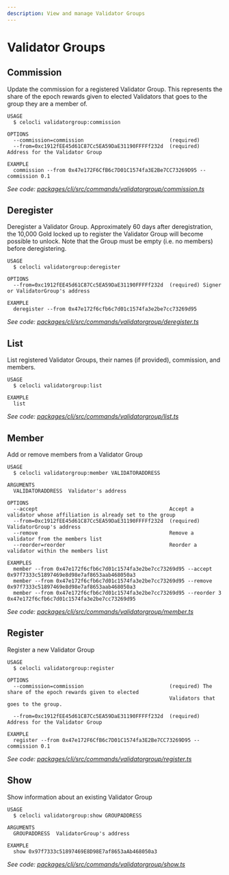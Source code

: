 ```yaml
---
description: View and manage Validator Groups
---
```


# Validator Groups

## Commission

Update the commission for a registered Validator Group. This represents the share of the epoch rewards given to elected Validators that goes to the group they are a member of.

```text
USAGE
  $ celocli validatorgroup:commission

OPTIONS
  --commission=commission                            (required)
  --from=0xc1912fEE45d61C87Cc5EA59DaE31190FFFFf232d  (required) Address for the Validator Group

EXAMPLE
  commission --from 0x47e172F6CfB6c7D01C1574fa3E2Be7CC73269D95 --commission 0.1
```

_See code:_ [_packages/cli/src/commands/validatorgroup/commission.ts_](https://github.com/celo-org/celo-monorepo/tree/master/packages/cli/src/commands/validatorgroup/commission.ts)

## Deregister

Deregister a Validator Group. Approximately 60 days after deregistration, the 10,000 Gold locked up to register the Validator Group will become possible to unlock. Note that the Group must be empty \(i.e. no members\) before deregistering.

```text
USAGE
  $ celocli validatorgroup:deregister

OPTIONS
  --from=0xc1912fEE45d61C87Cc5EA59DaE31190FFFFf232d  (required) Signer or ValidatorGroup's address

EXAMPLE
  deregister --from 0x47e172f6cfb6c7d01c1574fa3e2be7cc73269d95
```

_See code:_ [_packages/cli/src/commands/validatorgroup/deregister.ts_](https://github.com/celo-org/celo-monorepo/tree/master/packages/cli/src/commands/validatorgroup/deregister.ts)

## List

List registered Validator Groups, their names \(if provided\), commission, and members.

```text
USAGE
  $ celocli validatorgroup:list

EXAMPLE
  list
```

_See code:_ [_packages/cli/src/commands/validatorgroup/list.ts_](https://github.com/celo-org/celo-monorepo/tree/master/packages/cli/src/commands/validatorgroup/list.ts)

## Member

Add or remove members from a Validator Group

```text
USAGE
  $ celocli validatorgroup:member VALIDATORADDRESS

ARGUMENTS
  VALIDATORADDRESS  Validator's address

OPTIONS
  --accept                                           Accept a validator whose affiliation is already set to the group
  --from=0xc1912fEE45d61C87Cc5EA59DaE31190FFFFf232d  (required) ValidatorGroup's address
  --remove                                           Remove a validator from the members list
  --reorder=reorder                                  Reorder a validator within the members list

EXAMPLES
  member --from 0x47e172f6cfb6c7d01c1574fa3e2be7cc73269d95 --accept 0x97f7333c51897469e8d98e7af8653aab468050a3
  member --from 0x47e172f6cfb6c7d01c1574fa3e2be7cc73269d95 --remove 0x97f7333c51897469e8d98e7af8653aab468050a3
  member --from 0x47e172f6cfb6c7d01c1574fa3e2be7cc73269d95 --reorder 3 0x47e172f6cfb6c7d01c1574fa3e2be7cc73269d95
```

_See code:_ [_packages/cli/src/commands/validatorgroup/member.ts_](https://github.com/celo-org/celo-monorepo/tree/master/packages/cli/src/commands/validatorgroup/member.ts)

## Register

Register a new Validator Group

```text
USAGE
  $ celocli validatorgroup:register

OPTIONS
  --commission=commission                            (required) The share of the epoch rewards given to elected
                                                     Validators that goes to the group.

  --from=0xc1912fEE45d61C87Cc5EA59DaE31190FFFFf232d  (required) Address for the Validator Group

EXAMPLE
  register --from 0x47e172F6CfB6c7D01C1574fa3E2Be7CC73269D95 --commission 0.1
```

_See code:_ [_packages/cli/src/commands/validatorgroup/register.ts_](https://github.com/celo-org/celo-monorepo/tree/master/packages/cli/src/commands/validatorgroup/register.ts)

## Show

Show information about an existing Validator Group

```text
USAGE
  $ celocli validatorgroup:show GROUPADDRESS

ARGUMENTS
  GROUPADDRESS  ValidatorGroup's address

EXAMPLE
  show 0x97f7333c51897469E8D98E7af8653aAb468050a3
```

_See code:_ [_packages/cli/src/commands/validatorgroup/show.ts_](https://github.com/celo-org/celo-monorepo/tree/master/packages/cli/src/commands/validatorgroup/show.ts)

